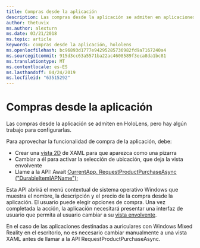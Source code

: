 ```yaml
---
title: Compras desde la aplicación
description: Las compras desde la aplicación se admiten en aplicaciones de realidad mixta, pero hay algún trabajo para configurarlas.
author: thetuvix
ms.author: alexturn
ms.date: 03/21/2018
ms.topic: article
keywords: compras desde la aplicación, hololens
ms.openlocfilehash: bc96893d1777e94295285736982fd9a7167240a4
ms.sourcegitcommit: 915d3cc63a5571ba22ac4608589f3eca8da1bc81
ms.translationtype: MT
ms.contentlocale: es-ES
ms.lasthandoff: 04/24/2019
ms.locfileid: "63515292"
---
```

# <a name="in-app-purchases"></a>Compras desde la aplicación

Las compras desde la aplicación se admiten en HoloLens, pero hay algún trabajo para configurarlas.

Para aprovechar la funcionalidad de compra de la aplicación, debe:
* Crear una [vista 2D](app-views.md) de XAML para que aparezca como una pizarra
* Cambiar a él para activar la selección de ubicación, que deja la vista envolvente
* Llame a la API: Await [CurrentApp. RequestProductPurchaseAsync ("DurableItemIAPName");](https://docs.microsoft.com/uwp/api/windows.applicationmodel.store.currentapp#Windows_ApplicationModel_Store_CurrentApp_RequestProductPurchaseAsync_System_String_)

Esta API abrirá el menú contextual de sistema operativo Windows que muestra el nombre, la descripción y el precio de la compra desde la aplicación. El usuario puede elegir opciones de compra. Una vez completada la acción, la aplicación necesitará presentar una interfaz de usuario que permita al usuario cambiar a su [vista envolvente](app-views.md).

En el caso de las aplicaciones destinadas a auriculares con Windows Mixed Reality en el escritorio, no es necesario cambiar manualmente a una vista XAML antes de llamar a la API RequestProductPurchaseAsync.
